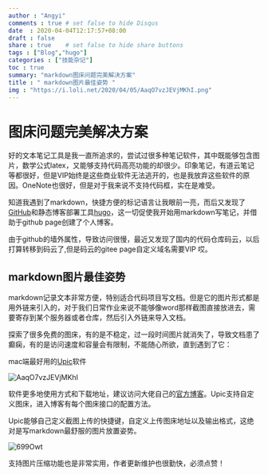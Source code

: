 ```yaml
---
author : "Angyi"
comments : true # set false to hide Disqus
date  : 2020-04-04T12:17:57+08:00
draft : false
share : true    # set false to hide share buttons
tags : ["Blog","hugo"]
categories : ["技能杂记"]
toc : true
summary: "markdown图床问题完美解决方案"
title : " markdown图片最佳姿势 "
img : "https://i.loli.net/2020/04/05/AaqO7vzJEVjMKhI.png"
---
```


# 图床问题完美解决方案

好的文本笔记工具是我一直所追求的，尝试过很多种笔记软件，其中既能够包含图片，数学公式latex，又能够支持代码高亮功能的却很少。印象笔记，有道云笔记等都很好，但是VIP始终是这些商业软件无法逃开的，也是我放弃这些软件的原因。OneNote也很好，但是对于我来说不支持代码框，实在是难受。

知道我遇到了markdown，快捷方便的标记语言让我眼前一亮，而后又发现了[GitHub](https://github.com/)和静态博客部署工具[hugo](https://gohugo.io/)，这一切促使我开始用markdown写笔记，并借助于github page创建了个人博客。

由于github的墙外属性，导致访问很慢，最近又发现了国内的代码仓库码云，以后打算转移到码云了,但是码云的gitee page自定义域名需要VIP 哎。

## markdown图片最佳姿势

markdown记录文本非常方便，特别适合代码项目写文档。但是它的图片形式都是用外链来引入的，对于我们日常作业来说不能够像word那样截图直接放进去，需要寄存到某个服务器或者仓库，然后引入外链来导入文档。

探索了很多免费的图床，有的是不稳定，过一段时间图片就消失了，导致文档患了癫痫，有的是访问速度和容量会有限制，不能随心所欲，直到遇到了它：

mac端最好用的[Upic](https://blog.svend.cc/upic/)软件

![AaqO7vzJEVjMKhI](https://i.loli.net/2020/04/05/AaqO7vzJEVjMKhI.png)

软件更多地使用方式和下载地址，建议访问大佬自己的[官方博客](https://blog.svend.cc/upic/)。Upic支持自定义图床，进入博客有每个图床接口的配置方法。

Upic能够自己定义截图上传的快捷键，自定义上传图床地址以及输出格式，这绝对是写markdown最舒服的图片放置姿势。

![699Owt](https://cdn.jsdelivr.net/gh/Flionay/pic_bed@master/Upic/202004/699Owt.png)

支持图片压缩功能也是非常实用，作者更新维护也很勤快，必须点赞！

